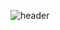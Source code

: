 ![header](https://capsule-render.vercel.app/api?type=waving&color=gradient&customColorList=20&height=200&section=header)
